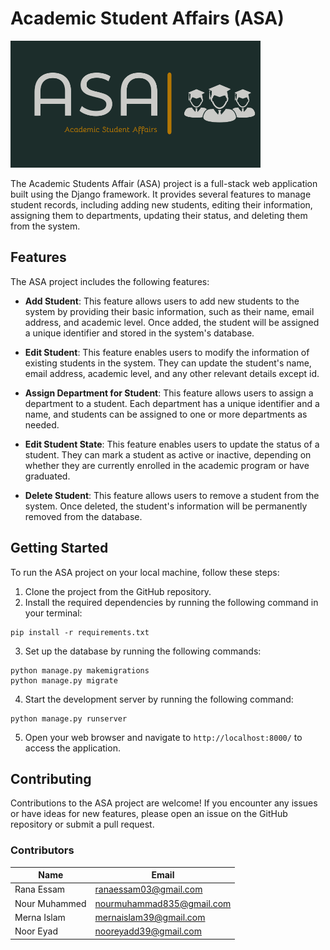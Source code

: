 
# Academic Student Affairs (ASA)

<img src="https://github.com/RanaEssam03/Student-Affairs/blob/main/Student_Affairs/students/static/Images/logo-color.png " width="400" > 


The Academic Students Affair (ASA) project is a full-stack web application built using the Django framework. It provides several features to manage student records, including adding new students, editing their information, assigning them to departments, updating their status, and deleting them from the system.

## Features

The ASA project includes the following features:

- **Add Student**: This feature allows users to add new students to the system by providing their basic information, such as their name, email address, and academic level. Once added, the student will be assigned a unique identifier and stored in the system's database.

- **Edit Student**: This feature enables users to modify the information of existing students in the system. They can update the student's name, email address, academic level, and any other relevant details except id.

- **Assign Department for Student**: This feature allows users to assign a department to a student. Each department has a unique identifier and a name, and students can be assigned to one or more departments as needed.

- **Edit Student State**: This feature enables users to update the status of a student. They can mark a student as active or inactive, depending on whether they are currently enrolled in the academic program or have graduated.

- **Delete Student**: This feature allows users to remove a student from the system. Once deleted, the student's information will be permanently removed from the database.

## Getting Started

To run the ASA project on your local machine, follow these steps:

1. Clone the project from the GitHub repository.
2. Install the required dependencies by running the following command in your terminal:
```
pip install -r requirements.txt
```
3. Set up the database by running the following commands:
```
python manage.py makemigrations
python manage.py migrate
```
4. Start the development server by running the following command:
```
python manage.py runserver
```
5. Open your web browser and navigate to `http://localhost:8000/` to access the application.

## Contributing

Contributions to the ASA project are welcome! If you encounter any issues or have ideas for new features, please open an issue on the GitHub repository or submit a pull request.

### Contributors

| Name        | Email                |
| ----------- | --------------------|
| Rana Essam   | ranaessam03@gmail.com|
| Nour Muhammed   | nourmuhammad835@gmail.com|
| Merna Islam  | mernaislam39@gmail.com|
| Noor Eyad  | nooreyadd39@gmail.com |


